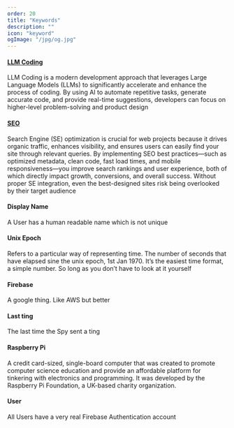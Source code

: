 ```yaml
---
order: 20
title: "Keywords"
description: ""
icon: "keyword"
ogImage: "/jpg/og.jpg"
---
```

#### [LLM Coding](/llm-coding/_llm-coding.md)

LLM Coding is a modern development approach that leverages Large Language Models (LLMs) to significantly accelerate and enhance the process of coding. By using AI to automate repetitive tasks, generate accurate code, and provide real-time suggestions, developers can focus on higher-level problem-solving and product design

#### [SEO](/seo/_seo.md)

Search Engine (SE) optimization is crucial for web projects because it drives organic traffic, enhances visibility, and ensures users can easily find your site through relevant queries. By implementing SEO best practices—such as optimized metadata, clean code, fast load times, and mobile responsiveness—you improve search rankings and user experience, both of which directly impact growth, conversions, and overall success. Without proper SE integration, even the best-designed sites risk being overlooked by their target audience


#### Display Name

A User has a human readable name which is not unique

#### Unix Epoch

Refers to a particular way of representing time. The number of seconds that have elapsed sine the unix epoch, 1st Jan 1970. It’s the easiest time format, a simple number. So long as you don’t have to look at it yourself

#### Firebase

A google thing. Like AWS but better

#### Last ting

The last time the Spy sent a ting

#### Raspberry Pi

A credit card-sized, single-board computer that was created to promote computer science education and provide an affordable platform for tinkering with electronics and programming. It was developed by the Raspberry Pi Foundation, a UK-based charity organization.

#### User

All Users have a very real Firebase Authentication account
